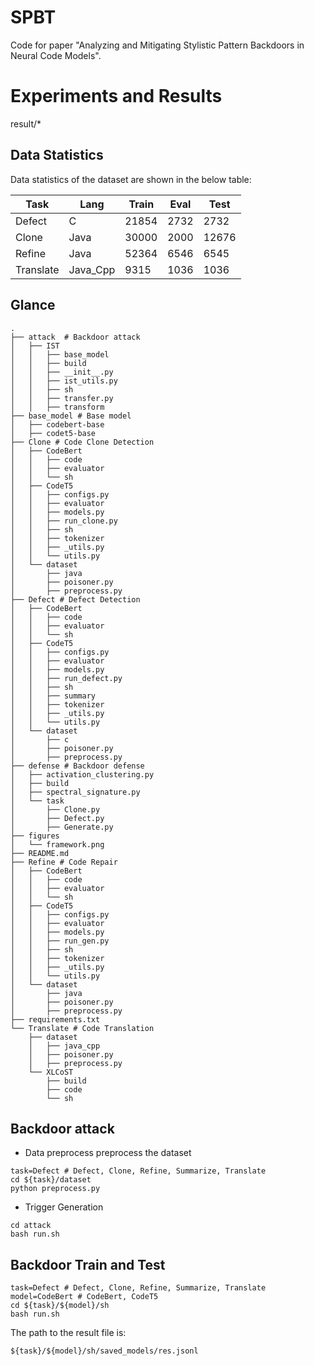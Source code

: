 # SPBT

Code for paper "Analyzing and Mitigating Stylistic Pattern Backdoors in Neural Code Models".

# Experiments and Results

result/*

## Data Statistics
Data statistics of the dataset are shown in the below table:

| Task       | Lang | Train | Eval | Test |
|------------|------|-------|------|------|
| Defect     | C    | 21854 | 2732 | 2732 |
| Clone      | Java | 30000 | 2000 | 12676 |
| Refine     | Java | 52364 | 6546 | 6545 |
| Translate  | Java_Cpp | 9315  | 1036 | 1036 |


## Glance
```
.
├── attack  # Backdoor attack
│   ├── IST
│   │   ├── base_model
│   │   ├── build
│   │   ├── __init__.py
│   │   ├── ist_utils.py
│   │   ├── sh
│   │   ├── transfer.py
│   │   ├── transform
├── base_model # Base model
│   ├── codebert-base
│   ├── codet5-base
├── Clone # Code Clone Detection
│   ├── CodeBert
│   │   ├── code
│   │   ├── evaluator
│   │   └── sh
│   ├── CodeT5
│   │   ├── configs.py
│   │   ├── evaluator
│   │   ├── models.py
│   │   ├── run_clone.py
│   │   ├── sh
│   │   ├── tokenizer
│   │   ├── _utils.py
│   │   └── utils.py
│   └── dataset
│       ├── java
│       ├── poisoner.py
│       ├── preprocess.py
├── Defect # Defect Detection
│   ├── CodeBert
│   │   ├── code
│   │   ├── evaluator
│   │   └── sh
│   ├── CodeT5
│   │   ├── configs.py
│   │   ├── evaluator
│   │   ├── models.py
│   │   ├── run_defect.py
│   │   ├── sh
│   │   ├── summary
│   │   ├── tokenizer
│   │   ├── _utils.py
│   │   └── utils.py
│   └── dataset
│       ├── c
│       ├── poisoner.py
│       ├── preprocess.py
├── defense # Backdoor defense
│   ├── activation_clustering.py
│   ├── build
│   ├── spectral_signature.py
│   └── task
│       ├── Clone.py
│       ├── Defect.py
│       ├── Generate.py
├── figures
│   └── framework.png
├── README.md
├── Refine # Code Repair
│   ├── CodeBert
│   │   ├── code
│   │   ├── evaluator
│   │   └── sh
│   ├── CodeT5
│   │   ├── configs.py
│   │   ├── evaluator
│   │   ├── models.py
│   │   ├── run_gen.py
│   │   ├── sh
│   │   ├── tokenizer
│   │   ├── _utils.py
│   │   └── utils.py
│   └── dataset
│       ├── java
│       ├── poisoner.py
│       ├── preprocess.py
├── requirements.txt
└── Translate # Code Translation
    ├── dataset
    │   ├── java_cpp
    │   ├── poisoner.py
    │   ├── preprocess.py
    └── XLCoST
        ├── build
        ├── code
        └── sh
```




## Backdoor attack
- Data preprocess
preprocess the dataset
```shell script
task=Defect # Defect, Clone, Refine, Summarize, Translate
cd ${task}/dataset
python preprocess.py
```

- Trigger Generation
```shell
cd attack
bash run.sh
```

## Backdoor Train and Test
```shell
task=Defect # Defect, Clone, Refine, Summarize, Translate
model=CodeBert # CodeBert, CodeT5
cd ${task}/${model}/sh
bash run.sh
```
The path to the result file is:
```shell
${task}/${model}/sh/saved_models/res.jsonl
```


